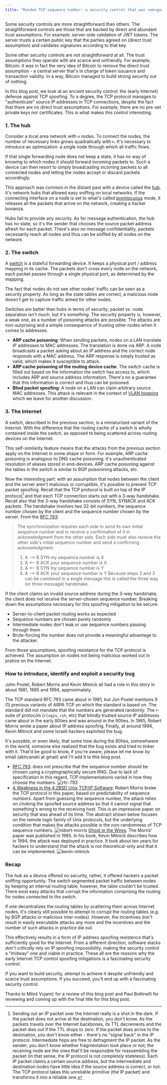 ```yaml
---
title: "Random TCP sequence number: a security control that was <em>good enough</em>"
---
```

Some security controls are more straightforward than others. The straightforward controls are those that are backed by direct and abundant trust assumptions. For example: server-side validation of JWT tokens. The server trusts a certain public key that the parties agreed on (direct trust assumption) and validates signatures according to that key.

Some other security controls are not straightforward at all. The trust assumptions they operate with are scarce and unfriendly. For example, Bitcoin: it was in fact the very idea of Bitcoin to remove the direct trust assumption - a central server that's in charge of token issuance and transaction validity. In a way, Bitcoin managed to build strong security out of nothing. 

In this blog post, we look at an ancient security control: the (early Internet) defense against TCP spoofing. To a degree, the TCP protocol manages to "authenticate" source IP addresses in TCP connections, despite the fact that there are no direct trust assumptions. For example, there are no pre-set private keys nor certificates. This is what makes this control interesting.

### 1. The hub 

Consider a local area network with `n` nodes. To connect the nodes, the number of necessary links grows quadratically with `n`. It's necessary to introduce an optimization: a single node through which all traffic flows.

If that single forwarding node does not keep a state, it has no way of knowing to which nodes it should forward incoming packets to. Such a device can then resort to simply broadcasting incoming packets to all connected nodes and letting the nodes accept or discard packets accordingly. 

This approach was common in the distant past with a device called the [hub](https://en.wikipedia.org/wiki/Ethernet_hub). It's network hubs that allowed easy sniffing on local networks. If the connecting interface on a node is set to what's called [promiscuous](https://en.wikipedia.org/wiki/Promiscuous_mode) mode, it releases all the packets that arrive on the network, creating a hacker bonanza. 

Hubs fail to provide any security. As for message authentication, the hub has no state, so it's the sender that chooses the source packet address afresh for each packet. There's also no message confidentiality, packets necessarily reach all nodes and thus can be sniffed by all nodes on the network. 

### 2. The switch

A [switch](https://study-ccna.com/how-switches-work/) is a stateful forwarding device. It keeps a physical port / address mapping in its cache. The packets don't cross every node on the network, each packet passes through a single physical port, as determined by the mapping. 

The fact that nodes do not see other nodes' traffic can be seen as a security property. As long as the state tables are correct, a malicious node doesn't get to capture traffic aimed for other nodes. 

Switches are better than hubs in terms of security; packet vs. node separation isn't much, but it's *something*. The security property is, however, a weak one, as a number of poisoning attacks are possible. The attacks are non-surprising and a simple consequence of trusting other nodes when it comes to addresses. 

* **ARP cache poisoning**: When sending packets, nodes on a LAN translate IP addresses to MAC addresses. The translation is done via ARP. A node broadcasts a packet asking about an IP address and the correct node responds with a MAC address. The ARP response is simply trusted as valid, which makes it susceptible to attack. 
* **ARP cache poisoning of the routing device cache**: The switch cache is filled out based on the information the switch has access to, which includes ARP and source address information. There's no a guarantee that this information is correct and thus can be poisoned.
* **Blind packet spoofing**: A node on a LAN can claim arbitrary source MAC addresses. This attack is relevant in the context of [VLAN hopping](https://en.wikipedia.org/wiki/VLAN_hopping) which we leave for another discussion.

### 3. The Internet

A switch, described in the previous section, is a miniaturized variant of the Internet. With the difference that the routing cache of a switch is wholly contained inside the switch, as opposed to being scattered across routing devices on the Internet. 

This self-similarity feature means that the attacks from the previous section apply on  the Internet in some shape or form. For example, ARP cache poisoning is analogous to DNS cache poisoning; it's unauthenticated resolution of aliases stored in end-devices. ARP cache poisoning against the tables in the switch is similar to BGP poisonining attacks, etc. 

Now the interesting part: with an assumption that nodes between the client and the server aren't malicious or corruptible, it's possible to prevent TCP packet spoofing. Recall that the TCP protocol is built on top of the IP protocol[^ipproto] and that each TCP connection starts out with a 3-way handshake.  Recall also that the 3-way handshake consists of SYN, SYNACK and ACK packets. The handshake involves two 32-bit numbers, the  sequence number chosen by the client and the sequence number chosen by the server. From the [RFC 793](https://datatracker.ietf.org/doc/rfc793/):

> The synchronization requires each side to send its own initial sequence number and to receive a confirmation of it in acknowledgment from the other side.  Each side must also receive the other side's initial sequence number and send a confirming acknowledgment.
>    1) A --> B  SYN my sequence number is X
>   2) A <-- B  ACK your sequence number is X
>    3) A <-- B  SYN my sequence number is Y
>    4) A --> B  ACK your sequence number is Y
> Because steps 2 and 3 can be combined in a single message this is called the three way (or three message) handshake.

If the client claims an invalid source address during the 3-way handshake, the client does not receive the server-chosen sequence number. Breaking down the assumptions necessary for this spoofing mitigation to be secure:

* Server-to-client packet routing works as expected 
* Sequence numbers are chosen purely randomly
* Intermediate nodes don't leak or use sequence numbers passing through them
* Brute-forcing the number does not provide a meaningful advantage to the attacker.

From those assumptions, spoofing resistance for the TCP protocol is achieved. The assumption on nodes not being malicious worked out in pratice on the Internet. 


### How to introduce, identify and exploit a security bug

John Postel, Robert Morris and Kevin Mitnick all had a role in this story in about 1981, 1985 and 1994, approximately. 

The TCP standard RFC 793 came about in 1981, but Jon Postel mentions 9 (1) previous variants of ARPA TCP on which the standard is based on. The standard did not mandate that the numbers are generated randomly. The r-suite of protocols (`rlogin`, `rsh`, etc) that blindly trusted source IP addresses came about in the early 80ties and was around in the 90ties. In 1985, Robert Morris wrote a paper about IP address spoofing. Finally, at around 1994, Kevin Mitnick and some Israeli hackers exploited the bug. 

It's possible, or even likely, that some time during the 80ties, somewhwere in the world, someone else realized that the bug exists and tried to tinker with it. That'd be good to know, if you're aware, please let me know by email (akircanski at gmail) and I'll add it to this blog post. 

* [RFC 793](https://datatracker.ietf.org/doc/rfc793/): does not prescribe that the sequence number should be chosen using a cryptographically secure RNG. Due to lack of specification in this regard, TCP implementations varied in how they choose the numbers. 
![rfc-793](other-pics/tcp-spoofing/rfc793.png)
* [A Weakness in the 4.2BSD Unix TCP/IP Software](http://nil.lcs.mit.edu/rtm/papers/117.pdf): Robert Morris broke the TCP protocol in this paper, based on predictability of sequence numbers. Apart from guessing the sequence number, the attack relies on choking the spoofed source address so that it cannot signal that something's wrong to the receiving host. This is an impressive paper on security that was ahead of its time. The abstract shown below focuses on the remote login family of Unix protocols, but the underlying condition that makes the attacks possible is the non-randomness of TCP sequence numbers.
![robert-morris](other-pics/tcp-spoofing/robert-morris.png)
[Ghost in the Wires](https://bibliocecifi.wordpress.com/wp-content/uploads/2017/05/ghost-in-the-wires-kevin-mitnick.pdf): The Morris' paper was published in 1985. In his book, Kevin Mitnick describes how in 1994, the attack was deployed in practice. It took about ten years for hackers to understand that the attack is not theoretical-only and that it can be implemented.
![kevin-mitnick](other-pics/tcp-spoofing/kevin-mitnick.png)

### Recap

The *hub* as a device offered no security, rather, it offered hackers a packet sniffing opportunity. The *switch* segmented packet traffic between nodes by keeping an internal routing table, however, the table couldn't be trusted. There exist easy attacks that corrupt the information comprising the routing for nodes connected to the switch.

If one decentralizes the routing tables by scattering them across Internet nodes, it's clearly still possible to attempt to corrupt the routing tables (e.g. by BGP attacks or malicious inter-nodes). However, the incentives don't result in easily executable attacks any more and the incentives and the number of such attacks in practice die out. 

This effectively results in a form of IP address spoofing resistence that's sufficiently good for the Internet. From a different direction, software stacks don't _critically_ rely on IP spoofing impossibility, making the security control a "midway" one and viable in practice. These all are the reasons why the early Internet TCP control spoofing mitigations is a fascinating security control. 

If you want to build security, attempt to achieve it  despite unfriendly and scarce trust assumptions. If you succeed,  you'll end up with a fascinating security control. 

Thanks to Miloš Vujanić for a review of this blog post and Paul Bottinelli for reviewing and coming up with the final title for this blog post. 

[^ipproto]: Sending out an IP packet over the Internet really is a shot in the dark. If the packet does not arrive at the destination, you don't know. As the packets travels over the Internet backbones, its TTL decrements and the packet dies out if the TTL drops to zero. If the packet does arrive to the destination, you don't know either - there's no "signal back" in the IP protocol. Intermediate hops are free to defragment the IP packet. As the sender, you don't know whether fragmentation took place or not; the receiving node are the ones that'll be responsible for reassembling the packet (in that sense, the IP protocol is not _completely_ stateless). Each IP packet claims a certain source address, but the intermediate and destination nodes have little idea if the source address is correct, or not. The TCP protocol takes this unreliable primitive (the IP packet) and transforms it into a reliable one. 
